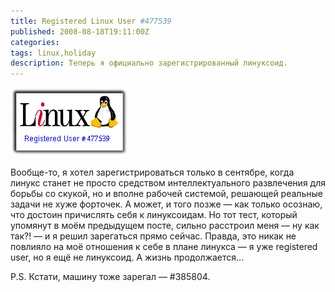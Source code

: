 ```yaml
---
title: Registered Linux User #477539
published: 2008-08-18T19:11:00Z
categories: 
tags: linux,holiday
description: Теперь я официально зарегистрированный линуксоид.
---
```


<div class="center">
<a href="http://counter.li.org/">
<img src="/images/registered-linux-user-477539.png"
    width="190px" height="110px"
    alt="Registered Linux User #477539"
    class="bleed" />
</a>
</div>

Вообще-то, я хотел зарегистрироваться только в сентябре, когда линукс станет не просто средством интеллектуального развлечения для борьбы со скукой, но и вполне рабочей системой, решающей реальные задачи не хуже форточек. А может, и того позже — как только осознаю, что достоин причислять себя к линуксоидам. Но тот тест, который упомянут в моём предыдущем посте, сильно расстроил меня &mdash; ну как так?! &mdash; и я решил зарегаться прямо сейчас. Правда, это никак не повлияло на моё отношения к себе в плане линукса &mdash; я уже registered user, но я ещё не линуксоид. А жизнь продолжается...

P.S. Кстати, машину тоже зарегал — #385804.
